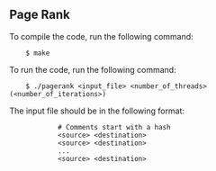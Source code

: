 ## Page Rank

To compile the code, run the following command:

        $ make

To run the code, run the following command:
    
        $ ./pagerank <input_file> <number_of_threads> (<number_of_iterations>)

The input file should be in the following format:

                # Comments start with a hash        
                <source> <destination>
                <source> <destination>
                ...
                <source> <destination>